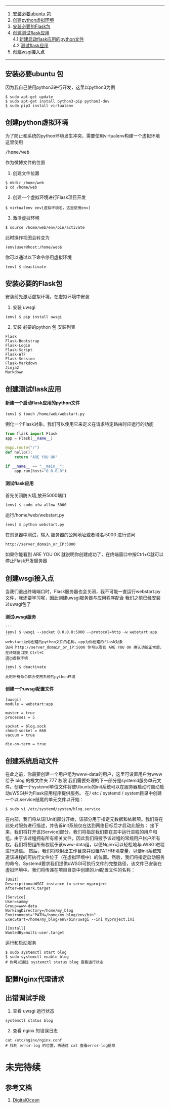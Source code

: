 *****
1. [安装必要ubuntu 包](#安装必要ubuntu+包)
2. [创建python虚拟环境](#创建python虚拟环境)
3. [安装必要的Flask包](#安装必要的Flask包)
4. [创建测试flask应用](#创建测试flask应用)  
    4.1 [新建启动flask应用的python文件](#新建一个启动flask应用的python文件)  
    4.2 [测试flask应用](#测试flask应用)  
5. [创建wsgi接入点](#创建wsgi接入点)
*****
## 安装必要ubuntu 包
因为我自己使用python3进行开发，这里以python3为例
```
$ sudo apt-get update
$ sudo apt-get install python3-pip python3-dev
$ sudo pip3 install virtualenv
```
## 创建python虚拟环境
为了防止和系统的python环境发生冲突，需要使用virtualenv构建一个虚拟环境
这里使用<pre>/home/web</pre> 作为微博文件的位置
1. 创建文件位置
```
$ mkdir /home/web
$ cd /home/web
```
2. 创建一个虚拟环境进行Flask项目开发
```
$ virtualenv env[虚拟环境名，这里使用env]
```
3. 激活虚拟环境
```
$ source /home/web/env/bin/activate
```
此时操作视图会转变为
```
(env)user@host:/home/web$
```
你可以通过以下命令停用虚拟环境
```
(env) $ deactivate
```
## 安装必要的Flask包
安装前先激活虚拟环境，在虚拟环境中安装
1. 安装 uwsgi
```
(env) $ pip install uwsgi
```
2. 安装 必要的python 包
安装列表
```
Flask
Flask-Bootstrap
Flask-Login
Flask-Script
Flask-WTF
Flask-Session
Flask-Markdown
Jinja2
Markdown
```
## 创建测试flask应用
#### 新建一个启动flask应用的python文件
```
(env) $ touch /home/web/webstart.py
```
例化一个Flask对象。我们可以使用它来定义在请求特定路由时应运行的功能
```python
from flask import Flask
app = Flask(__name__)

@app.route("/")
def hello():
    return "ARE YOU OK"
    
if __name__ == "__main__":
    app.run(host="0.0.0.0")
```
#### 测试flask应用
首先关闭防火墙,放开5000端口
```
(env) $ sudo ufw allow 5000
```
运行/home/web/webstart.py
```
(env) $ python webstart.py
```
在浏览器中测试，输入 服务器的公网地址或者域名:5000 进行访问
```
http://server_domain_or_IP:5000
```
如果你能看到 ARE YOU OK 就说明你创建成功了，在终端窗口中按Ctrl+C就可以停止Flask开发服务器
## 创建wsgi接入点
当我们退出终端端口时，Flask服务器也会关闭，我不可能一直运行webstart.py文件，我还要学习呢，因此创建uwsgi服务器与应用程序配合
我们之前已经安装过uwsgi包了
#### 测试uwsgi服务
    ```
    (env) $ uwsgi --socket 0.0.0.0:5000 --protocol=http -w webstart:app
    ```
    webstart为你创建的python文件的名称，app为你创建的flask对象
    访问 http://server_domain_or_IP:5000 你可以看到 ARE YOU OK 确认功能正常后，在终端窗口按 Ctrl+C
    退出虚拟环境
    ```
    (env) $ deactivate
    ```
    此时所有命令都会使用系统的python环境
#### 创建一个uwsgi配置文件
   ```
   [uwsgi]
   module = webstart:app
   
   master = true
   processes = 5
   
   socket = blog.sock
   chmod-socket = 660
   vacuum = true
   
   die-on-term = true
   ```
   
## 创建系统启动文件
在此之前，你需要创建一个用户组为www-data的用户，这里可设置用户为www
给予 blog 的根文件夹 777 权限
我们需要处理的下一部分是systemd服务单元文件。创建一个systemd单位文件将使Ubuntu的init系统可以在服务器启动时自动启动uWSGI并为Flask应用程序提供服务。
在/ etc / systemd / system目录中创建一个以.service结尾的单元文件以开始：
```
$ sudo vi /etc/systemd/system/blog.service
```
在内部，我们将从该[Unit]部分开始，该部分用于指定元数据和依赖项。我们将在此处对服务进行描述，并告诉init系统仅在达到网络目标后才启动此服务：
接下来，我们将打开该[Service]部分。我们将指定我们要在其中运行进程的用户和组。由于该过程拥有所有相关文件，因此我们将授予该过程的常规用户帐户所有权。我们将把组所有权赋予该www-data组，以便Nginx可以轻松地与uWSGI进程进行通信。
然后，我们将映射出工作目录并设置PATH环境变量，以便init系统知道该进程的可执行文件位于（在虚拟环境中）的位置。然后，我们将指定启动服务的命令。Systemd要求我们提供uWSGI可执行文件的完整路径，该文件已安装在虚拟环境中。我们将传递在项目目录中创建的.ini配置文件的名称：
```
[Unit]
Description=uWSGI instance to serve myproject
After=network.target

[Service]
User=sammy
Group=www-data
WorkingDirectory=/home/my_blog
Environment="PATH=/home/my_blog/env/bin"
ExecStart=/home/my_blog/env/bin/uwsgi --ini myproject.ini

[Install]
WantedBy=multi-user.target
```
运行和启动服务
```
$ sudo systemctl start blog
$ sudo systemctl enable blog
# 你可以通过 systemctl status blog 查看运行状态
```
## 配置Nginx代理请求

## 出错调试手段
   1. 查看 uwsgi 运行状态
   ```
   systemctl status blog
   ```
   2. 查看 nginx 的错误日志
   ```
   cat /etc/nginx/nginx.conf
   # 找到 error-log 的位置，再通过 cat 查看error-log信息
   ```
# 未完待续



## 参考文档
1. [DigitalOcean](https://www.digitalocean.com/community/tutorials/how-to-serve-flask-applications-with-uwsgi-and-nginx-on-ubuntu-16-04)
